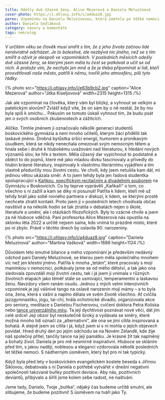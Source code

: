 ```yaml
---
title: Odešly dvě úžasné ženy. Alice Mezerová a Daniela Meluzínová
cover-photo: https://i.ohlasy.info/i/a4duaz8.jpg
perex: Vzpomínku na Danielu Meluzínovou, která zemřela po těžké nemoci v minulém týdnu, doprovází vzpomínka na Alici Mezerovou.
author: Daniela Sedláková
category: názory a komentáře
tags: nekrolog
---
```


*V určitém věku se člověk musí smířit s tím, že z jeho života začnou lidé nenávratně odcházet. Je to bolestivé, ale nezbývá nic jiného, než se s tím smířit a oživit je alespoň ve vzpomínkách. V posledních měsících odešly dvě úžasné ženy, se kterými jsem měla tu čest se potkávat a učit se od nich. A protože vím, že nechybí jen mně a že je třeba připomínat si lidi, kteří prosvětlovali naše město, patřili k němu, tvořili jeho atmosféru, píši tyto řádky.*

{% photo src="https://i.ohlasy.info/i/e63b9cb2.jpg" caption="Alice Mezerová" author="Jitka Kiseljovová" width=2315 height=1315 /%}

Jak ale vzpomínat na člověka, který vám byl blízký, a vyhnout se velkým a patetickým slovům? Zvlášť když víte, že on sám by o ně nestál, že by mu byla spíš k smíchu… Pokusím se tomuto úskalí vyhnout tím, že budu psát jen o svých osobních zkušenostech a zážitcích. 

*Alička*. Tímhle jménem ji označovalo několik generací studentů boskovického gymnázia a není mnoho učitelů, kterým žáci přidělili tak laskavé jméno. Drobná bytůstka sršící energií, humorem a pronikavým úsudkem, která se nikdy nenechala omezovat svým nemocným tělem a hnala sebe i druhé k hlubokému uvažování nad literaturou, k hledání nových významů slov, ke hře s textem. Měla úžasný dar vypíchnout to podstatné a obléct to do pojmů, které mě jako mladou dívku fascinovaly a přivedly do hlubin krásné literatury, inspirovaly k vlastnímu literárnímu vyjádření a tím vlastně předurčily mou životní cestu. Ve chvíli, kdy jsem netušila kam dál, mi jedinou větou ukázala směr. A to jsem tehdy byla jen řadová studentka spolupracující s [Kaňkou, specifickým recitačním a divadelním souborem](https://ohlasy.info/clanky/2016/03/rozhovor-antonova.html) na Gymnáziu v Boskovicích. Co by teprve vyprávěli „Kaňkaři“ o tom, co všechno s ní zažili a kam se díky ní posunuli! Patřila k lidem, kteří mě už tehdy brali jako sobě rovného partnera v diskuzi, k lidem, se kterými prostě nechcete ztratit kontakt. Proto jsem ji v posledních letech chodívala občas navštívit a na několik hodin se tak ztratila v debatách nejen o škole, literatuře a umění, ale i otázkách filozofických. Byly to vzácné chvíle a jsem za ně hluboce vděčná. Paní profesorka Alice Mezerová nás opustila na sklonku léta 2022 a určitě nejsem sama, kdo vnímá to prázdné místo, které po ní zbylo. Právě v těchto dnech by oslavila 90. narozeniny.

{% photo src="https://i.ohlasy.info/i/a4duaz8.jpg" caption="Daniela Meluzínová" author="Martina Vašková" width=1686 height=1124 /%}

Důvodem této smutné bilance a mého vzpomínání je především nedávný odchod paní Daniely Meluzínové, se kterou jsem měla společného mnohem víc než jen křestní jméno. Patřila k mnoha „tetám“, které pracovaly s mojí maminkou v nemocnici, potkávaly jsme se od mého dětství, a tak jako ona sledovala zpovzdálí moji životní cestu, tak i já jsem ji vnímala v různých životních etapách jako téměř stále se usmívající, temperamentní a laskavou ženu. Navzdory všem ranám osudu. Jednou z mých velmi intenzivních vzpomínek je její vášnivé tango na oslavě narozenin mojí mámy – a to byla ona, žena, která s vášní a naplno dělala ve svém životě všechno. Ať cvičila jazzgymnastiku, jógu, tai-chi, hrála ochotnické divadlo, organizovala akce pro seniory, meditace s Danielou Fischerovou, cvičení doktora Petra Kolíska nebo [tance univerzálního míru](https://ohlasy.info/clanky/2015/11/rozhovor-meluzinova.html). Ta její dychtivost poznávat nové věci, dát jim celé srdce! Její obzor byl neskutečně široký a vydávala se směry, které možná mnoho lidí označí za „alternativní“, ale ona se jimi cítila inspirovaná a bohatá. A stejně jsem se cítila i já, když jsem si s ní mohla o jejích objevech povídat. Hned druhý den po jejím odchodu se na Novém Zélandě, kde žije náš společný přítel, tančily tance na její památku. Je krásné žít tak naplněný a bohatý život. Daniela je pro mě nesmírně inspirativní. Hluboce se skláním před tím, s jakou nadějí, noblesou a elegancí vzdorovala několik posledních let těžké nemoci. S nádherným úsměvem, který byl pro ni tak typický.

Když byla před lety v boskovickém evangelickém kostele beseda s Jiřinou Šiklovou, debatovala s ní Daniela o potřebě vytvářet v dnešní negativní společnosti takzvané buňky pozitivní deviace. Aby nás, pozitivních deviantů, přibývalo a šířili jsme kolem sebe radost, ne naštvání.

Jsme tady, Danielo, Tvoje „buňka“, nějaký čas budeme určitě smutní, ale slibujeme, že budeme pozitivní! S úsměvem na tváři jako Ty.
